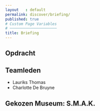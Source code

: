 ```yaml
---
layout   : default
permalink: discover/briefing/
published: true
# Custom Page Variables
# ─────────────────────
title: Briefing
---
```


Opdracht
--------

Teamleden
---------

 - Lauriks Thomas
 - Charlotte De Bruyne

Gekozen Museum: S.M.A.K.
--------------
